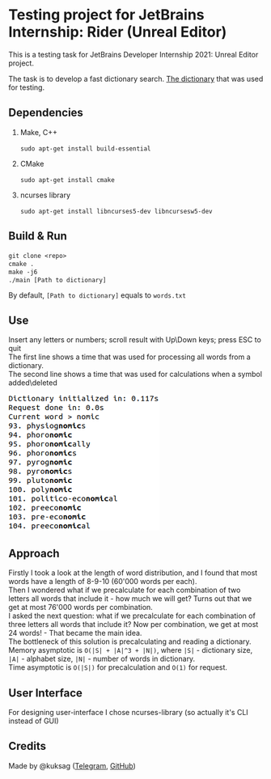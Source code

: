 # Testing project for JetBrains Internship: Rider (Unreal Editor)

This is a testing task for JetBrains Developer Internship 2021: Unreal Editor project.

The task is to develop a fast dictionary search. [The dictionary](https://raw.githubusercontent.com/dwyl/english-words/master/words.txt)
that was used for testing. 

## Dependencies
1. Make, C++

    `sudo apt-get install build-essential`
1. CMake
   
    `sudo apt-get install cmake`
2. ncurses library 

    `sudo apt-get install libncurses5-dev libncursesw5-dev`

## Build & Run
```
git clone <repo>
cmake .
make -j6
./main [Path to dictionary]
```

By default, `[Path to dictionary]` equals to `words.txt`

## Use

Insert any letters or numbers; scroll result with Up\Down keys; press ESC to quit <br>
The first line shows a time that was used for processing all words from a dictionary. <br>
The second line shows a time that was used for calculations when a symbol added\deleted

![example](example.png)

## Approach
Firstly I took a look at the length of word distribution, and I found that most words have a length of 8-9-10 (60'000 words per each).
<br> Then I wondered what if we precalculate for each combination of two letters all words that include it - how much we will get? 
Turns out that we get at most 76'000 words per combination.
<br> I asked the next question: what if we precalculate for each combination of three letters all words that include it? 
Now per combination, we get at most 24 words! - That became the main idea. <br>
The bottleneck of this solution is precalculating and reading a dictionary. <br>
Memory asymptotic is `O(|S| + |A|^3 + |N|)`, where `|S|` - dictionary size, `|A|` - alphabet size, `|N|` - number of words in dictionary. <br>
Time asymptotic is `O(|S|)` for precalculation and `O(1)` for request.

## User Interface
For designing user-interface I chose ncurses-library (so actually it's CLI instead of GUI)

## Credits
Made by @kuksag ([Telegram](https://t.me/kuksag), [GitHub](https://github.com/kuksag))
